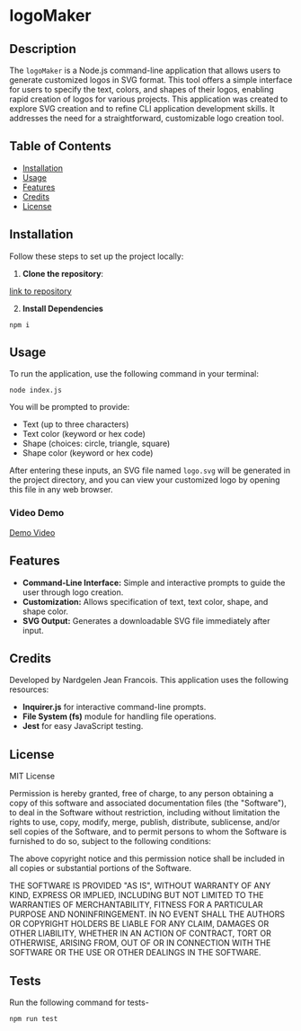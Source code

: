 # logoMaker

## Description

The `logoMaker` is a Node.js command-line application that allows users to generate customized logos in SVG format. This tool offers a simple interface for users to specify the text, colors, and shapes of their logos, enabling rapid creation of logos for various projects. This application was created to explore SVG creation and to refine CLI application development skills. It addresses the need for a straightforward, customizable logo creation tool.

## Table of Contents

- [Installation](#installation)
- [Usage](#usage)
- [Features](#features)
- [Credits](#credits)
- [License](#license)


## Installation

Follow these steps to set up the project locally:

1. **Clone the repository**:

[link to repository](https://github.com/github.com/nardgie/logo-maker.git)

2. **Install Dependencies**

`npm i`
 

## Usage

To run the application, use the following command in your terminal:

`node index.js`


You will be prompted to provide:
- Text (up to three characters)
- Text color (keyword or hex code)
- Shape (choices: circle, triangle, square)
- Shape color (keyword or hex code)

After entering these inputs, an SVG file named `logo.svg` will be generated in the project directory, and you can view your customized logo by opening this file in any web browser.

### Video Demo

[Demo Video](https://watch.screencastify.com/v/oZsnHTR3VKItXkEvOtLf)


## Features

- **Command-Line Interface:** Simple and interactive prompts to guide the user through logo creation.
- **Customization:** Allows specification of text, text color, shape, and shape color.
- **SVG Output:** Generates a downloadable SVG file immediately after input.

## Credits

Developed by Nardgelen Jean Francois. This application uses the following resources:
- **Inquirer.js** for interactive command-line prompts.
- **File System (fs)** module for handling file operations.
- **Jest** for easy JavaScript testing.

## License

MIT License

Permission is hereby granted, free of charge, to any person obtaining a copy of this software and associated documentation files (the "Software"), to deal in the Software without restriction, including without limitation the rights to use, copy, modify, merge, publish, distribute, sublicense, and/or sell copies of the Software, and to permit persons to whom the Software is furnished to do so, subject to the following conditions:

The above copyright notice and this permission notice shall be included in all copies or substantial portions of the Software.

THE SOFTWARE IS PROVIDED "AS IS", WITHOUT WARRANTY OF ANY KIND, EXPRESS OR IMPLIED, INCLUDING BUT NOT LIMITED TO THE WARRANTIES OF MERCHANTABILITY, FITNESS FOR A PARTICULAR PURPOSE AND NONINFRINGEMENT. IN NO EVENT SHALL THE AUTHORS OR COPYRIGHT HOLDERS BE LIABLE FOR ANY CLAIM, DAMAGES OR OTHER LIABILITY, WHETHER IN AN ACTION OF CONTRACT, TORT OR OTHERWISE, ARISING FROM, OUT OF OR IN CONNECTION WITH THE SOFTWARE OR THE USE OR OTHER DEALINGS IN THE SOFTWARE.


## Tests
Run the following command for tests-

`npm run test`

